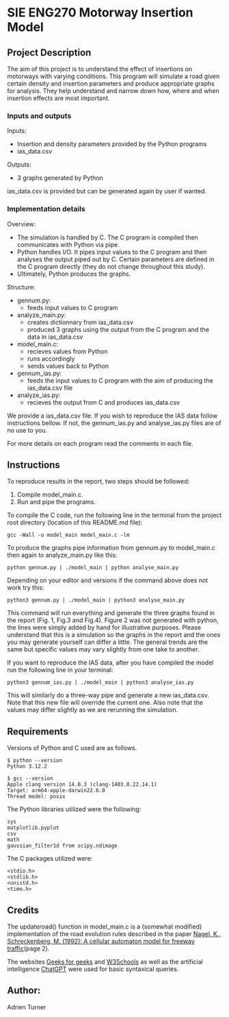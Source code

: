 # SIE ENG270 Motorway Insertion Model

## Project Description

The aim of this project is to understand the effect of insertions on motorways with varying conditions.
This program will simulate a road given certain density and insertion parameters and produce appropriate graphs for analysis. They help understand and narrow down how, where and when insertion effects are most important.

### Inputs and outputs

Inputs:
- Insertion and density parameters provided by the Python programs
- ias_data.csv

Outputs:
- 3 graphs generated by Python

ias_data.csv is provided but can be generated again by user if wanted.

### Implementation details

Overview:
- The simulation is handled by C. The C program is compiled then communicates with Python via pipe.
- Python handles I/O. It pipes input values to the C program and then analyses the output piped out by C. Certain parameters are defined in the C program directly (they do not change throughout this study).
- Ultimately, Python produces the graphs.

Structure:
- gennum.py:
    - feeds input values to C program
- analyze_main.py:
    - creates dictionnary from ias_data.csv
    - produced 3 graphs using the output from the C program and the data in ias_data.csv
- model_main.c:
    - recieves values from Python
    - runs accordingly
    - sends values back to Python
- gennum_ias.py:
    - feeds the input values to C program with the aim of producing the ias_data.csv file
- analyze_ias.py:
    - recieves the output from C and produces ias_data.csv

We provide a ias_data.csv file. If you wish to reproduce the IAS data follow instructions bellow. If not, the gennum_ias.py and analyse_ias.py files are of no use to you.

For more details on each program read the comments in each file.

## Instructions

To reproduce results in the report, two steps should be followed:

1. Compile model_main.c.
2. Run and pipe the programs.

To compile the C code, run the following line in the terminal from the project root directory (location of this README.md file):
```
gcc -Wall -o model_main model_main.c -lm    
```

To produce the graphs pipe information from gennum.py to model_main.c then again to analyze_main.py like this:
```
python gennum.py | ./model_main | python analyse_main.py
```
Depending on your editor and versions if the command above does not work try this:
```
python3 gennum.py | ./model_main | python3 analyse_main.py
```

This command will run everything and generate the three graphs found in the report (Fig. 1, Fig.3 and Fig.4). Figure 2 was not generated with python, the lines were simply added by hand for illustrative purposes.
Please understand that this is a simulation so the graphs in the report and the ones you may generate yourself can differ a little. The general trends are the same but specific values may vary slightly from one take to another.

If you want to reproduce the IAS data, after you have compiled the model run the following line in your terminal:
```
python3 gennum_ias.py | ./model_main | python3 analyse_ias.py
```
This will similarly do a three-way pipe and generate a new ias_data.csv.
Note that this new file will override the current one. Also note that the values may differ slightly as we are rerunning the simulation.

## Requirements

Versions of Python and C used are as follows. 
```
$ python --version
Python 3.12.2

$ gcc --version
Apple clang version 14.0.3 (clang-1403.0.22.14.1)
Target: arm64-apple-darwin22.6.0
Thread model: posix
```

The Python libraries utilized were the following:
``` 
sys
matplotlib.pyplot
csv
math
gaussian_filter1d from scipy.ndimage
```

The C packages utilized were:
```
<stdio.h>
<stdlib.h>
<unistd.h>
<time.h>
```


## Credits

The updateroad() function in model_main.c is a (somewhat modified) implementation of the road evolution rules described in the paper [Nagel, K., Schreckenberg, M. (1992): A cellular automaton model for freeway traffic](https://www.researchgate.net/publication/263504490_A_cellular_automaton_model_for_freeway_traffic)(page 2).

The websites [Geeks for geeks](https://www.geeksforgeeks.org/) and [W3Schools](https://www.w3schools.com/) as well as the artificial intelligence [ChatGPT](https://chatgpt.com/) were used for basic syntaxical queries.

## Author:

Adrien Turner
